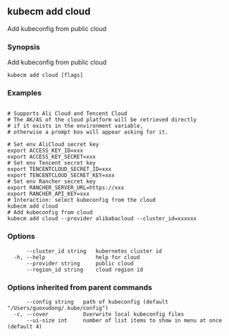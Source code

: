 ## kubecm add cloud

Add kubeconfig from public cloud

### Synopsis

Add kubeconfig from public cloud

```
kubecm add cloud [flags]
```

### Examples

```

# Supports Ali Cloud and Tencent Cloud
# The AK/AS of the cloud platform will be retrieved directly 
# if it exists in the environment variable, 
# otherwise a prompt box will appear asking for it.

# Set env AliCloud secret key
export ACCESS_KEY_ID=xxx
export ACCESS_KEY_SECRET=xxx
# Set env Tencent secret key
export TENCENTCLOUD_SECRET_ID=xxx
export TENCENTCLOUD_SECRET_KEY=xxx
# Set env Rancher secret key
export RANCHER_SERVER_URL=https://xxx
export RANCHER_API_KEY=xxx
# Interaction: select kubeconfig from the cloud
kubecm add cloud
# Add kubeconfig from cloud
kubecm add cloud --provider alibabacloud --cluster_id=xxxxxx

```

### Options

```
      --cluster_id string   kubernetes cluster id
  -h, --help                help for cloud
      --provider string     public cloud
      --region_id string    cloud region id
```

### Options inherited from parent commands

```
      --config string   path of kubeconfig (default "/Users/guoxudong/.kube/config")
  -c, --cover           Overwrite local kubeconfig files
      --ui-size int     number of list items to show in menu at once (default 4)
```

